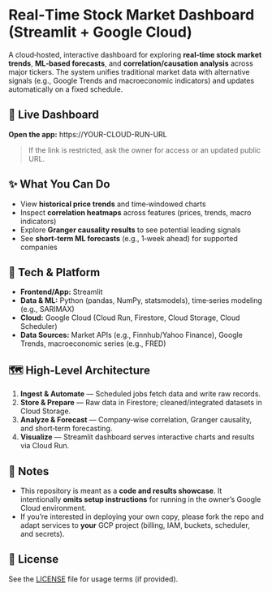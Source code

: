 # Real‑Time Stock Market Dashboard (Streamlit + Google Cloud)

A cloud‑hosted, interactive dashboard for exploring **real‑time stock market trends**, **ML‑based forecasts**, and **correlation/causation analysis** across major tickers. The system unifies traditional market data with alternative signals (e.g., Google Trends and macroeconomic indicators) and updates automatically on a fixed schedule.

## 🔗 Live Dashboard
**Open the app:** https://YOUR-CLOUD-RUN-URL  <!-- Replace with your Cloud Run URL, e.g., https://stock-dashboard-abcde-uc.a.run.app -->

> If the link is restricted, ask the owner for access or an updated public URL.

## ✨ What You Can Do
- View **historical price trends** and time‑windowed charts
- Inspect **correlation heatmaps** across features (prices, trends, macro indicators)
- Explore **Granger causality results** to see potential leading signals
- See **short‑term ML forecasts** (e.g., 1‑week ahead) for supported companies

## 🧰 Tech & Platform
- **Frontend/App:** Streamlit
- **Data & ML:** Python (pandas, NumPy, statsmodels), time‑series modeling (e.g., SARIMAX)
- **Cloud:** Google Cloud (Cloud Run, Firestore, Cloud Storage, Cloud Scheduler)
- **Data Sources:** Market APIs (e.g., Finnhub/Yahoo Finance), Google Trends, macroeconomic series (e.g., FRED)

## 🗺️ High‑Level Architecture
1. **Ingest & Automate** — Scheduled jobs fetch data and write raw records.
2. **Store & Prepare** — Raw data in Firestore; cleaned/integrated datasets in Cloud Storage.
3. **Analyze & Forecast** — Company‑wise correlation, Granger causality, and short‑term forecasting.
4. **Visualize** — Streamlit dashboard serves interactive charts and results via Cloud Run.

## 📝 Notes
- This repository is meant as a **code and results showcase**. It intentionally **omits setup instructions** for running in the owner’s Google Cloud environment.
- If you’re interested in deploying your own copy, please fork the repo and adapt services to **your** GCP project (billing, IAM, buckets, scheduler, and secrets).

## 📜 License
See the [LICENSE](LICENSE) file for usage terms (if provided).
